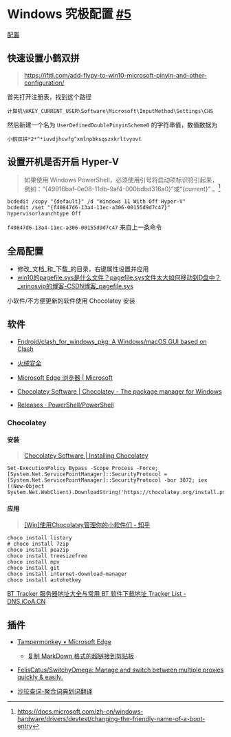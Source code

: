 # Windows  究极配置 [#5](https://github.com/vhxubo/blog/issues/5)

[配置](https://github.com/vhxubo/blog/issues?q=label:配置)

## 快速设置小鹤双拼

> https://ifttl.com/add-flypy-to-win10-microsoft-pinyin-and-other-configuration/

首先打开注册表，找到这个路径

```
计算机\HKEY_CURRENT_USER\Software\Microsoft\InputMethod\Settings\CHS
```
然后新建一个名为 `UserDefinedDoublePinyinScheme0` 的字符串值，数值数据为

```
小鹤双拼*2*^*iuvdjhcwfg^xmlnpbksqszxkrltvyovt
```


## 设置开机是否开启 Hyper-V

> 如果使用 Windows PowerShell，必须使用引号将启动项标识符引起来，例如：“{49916baf-0e08-11db-9af4-000bdbd316a0}”或“{current}” 。[^1]

```
bcdedit /copy "{default}" /d "Windows 11 With Off Hyper-V"
bcdedit /set "{f40847d6-13a4-11ec-a306-00155d9d7c47}" hypervisorlaunchtype Off
```
`f40847d6-13a4-11ec-a306-00155d9d7c47` 来自上一条命令


## 全局配置

- 修改_文档_和_下载_的目录，右键属性设置并应用
- [win10的pagefile.sys是什么文件？pagefile.sys文件太大如何移动到D盘中？_xrinosvip的博客-CSDN博客_pagefile.sys](https://blog.csdn.net/xrinosvip/article/details/81352823)

小软件/不方便更新的软件使用 Chocolatey 安装

## 软件

- [Fndroid/clash_for_windows_pkg: A Windows/macOS GUI based on Clash](https://github.com/Fndroid/clash_for_windows_pkg)

- [火绒安全](https://huorong.cn/)

- [Microsoft Edge 浏览器 | Microsoft](https://www.microsoft.com/zh-cn/edge)

- [Chocolatey Software | Chocolatey - The package manager for Windows](https://chocolatey.org/)

- [Releases · PowerShell/PowerShell](https://github.com/PowerShell/PowerShell/releases)

### Chocolatey

#### 安装

> [Chocolatey Software | Installing Chocolatey](https://chocolatey.org/install)

```
Set-ExecutionPolicy Bypass -Scope Process -Force; [System.Net.ServicePointManager]::SecurityProtocol = [System.Net.ServicePointManager]::SecurityProtocol -bor 3072; iex ((New-Object System.Net.WebClient).DownloadString('https://chocolatey.org/install.ps1'))
```

#### 应用

> [[Win]使用Chocolatey管理你的小软件们 - 知乎](https://zhuanlan.zhihu.com/p/42441423)

```
choco install listary
# choco install 7zip
choco install peazip
choco install treesizefree
choco install mpv
choco install git
choco install internet-download-manager
choco install autohotkey
```

[BT Tracker 服务器地址大全与常用 BT 软件下载地址 Tracker List - DNS.iCoA.CN](https://dns.icoa.cn/tracker/)

## 插件

- [Tampermonkey • Microsoft Edge](http://www.tampermonkey.net/)
    - [复制 MarkDown 格式的超链接到剪贴板](https://greasyfork.org/zh-CN/scripts/403081-%E5%A4%8D%E5%88%B6-markdown-%E6%A0%BC%E5%BC%8F%E7%9A%84%E8%B6%85%E9%93%BE%E6%8E%A5%E5%88%B0%E5%89%AA%E8%B4%B4%E6%9D%BF)

- [FelisCatus/SwitchyOmega: Manage and switch between multiple proxies quickly & easily.](https://github.com/FelisCatus/SwitchyOmega)


- [沙拉查词-聚合词典划词翻译](https://microsoftedge.microsoft.com/addons/detail/%E6%B2%99%E6%8B%89%E6%9F%A5%E8%AF%8D%E8%81%9A%E5%90%88%E8%AF%8D%E5%85%B8%E5%88%92%E8%AF%8D%E7%BF%BB%E8%AF%91/idghocbbahafpfhjnfhpbfbmpegphmmp)

[^1]: https://docs.microsoft.com/zh-cn/windows-hardware/drivers/devtest/changing-the-friendly-name-of-a-boot-entry